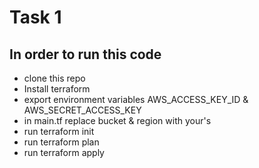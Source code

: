 # Task 1

## In order to run this code
- clone this repo
- Install terraform
- export environment variables AWS_ACCESS_KEY_ID & AWS_SECRET_ACCESS_KEY
- in main.tf replace bucket & region with your's 
- run terraform init
- run terraform plan
- run terraform apply
